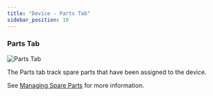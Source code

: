 ```yaml
---
title: "Device - Parts Tab"
sidebar_position: 10
---
```


### Parts Tab

![Parts Tab](/assets/images/wpid6731-device-hardware-tab.png)

The Parts tab track spare parts that have been assigned to the device.

See [Managing Spare Parts](../parts_and_parts_slots/managing-spare-parts.md) for more information.
